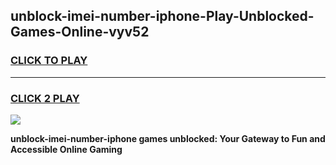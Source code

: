 
## unblock-imei-number-iphone-Play-Unblocked-Games-Online-vyv52
<h3>
<a href="https://premium76.site?title=unblock-imei-number-iphone&ref=25A">CLICK TO PLAY</a></h3>
<hr>

<h3>
<a href="https://premium76.site?title=unblock-imei-number-iphone&ref=25A">CLICK 2 PLAY</a>
  
</h3>

<a href="https://premium76.site?title=unblock-imei-number-iphone&ref=25A"><img src="https://clearcache.store/games.png"></a>


**unblock-imei-number-iphone games unblocked: Your Gateway to Fun and Accessible Online Gaming**

